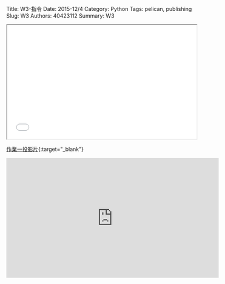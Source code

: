 Title: W3-指令
Date: 2015-12/4
Category: Python
Tags: pelican, publishing
Slug: W3
Authors: 40423112
Summary: W3


<iframe src="40423112_w3_p.html" width="500" height="300"></iframe>

[作業一投影片](40423112_cp_w3_p.html){:target="_blank"}

<iframe width="560" height="315" src="https://www.youtube.com/embed/vDRnkTSdbRE" frameborder="0" allowfullscreen></iframe>